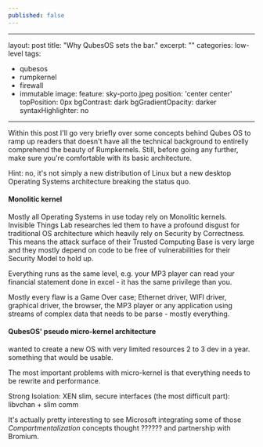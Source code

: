 ```yaml
---
published: false
---
```


---
layout: post
title:  "Why QubesOS sets the bar."
excerpt: ""
categories: low-level
tags:
- qubesos
- rumpkernel
- firewall
- immutable
image:
  feature: sky-porto.jpeg
  position: 'center center'
  topPosition: 0px
bgContrast: dark
bgGradientOpacity: darker
syntaxHighlighter: no
---
Within this post I'll go very briefly over some concepts behind Qubes OS to ramp
up readers that doesn't have all the technical background to entirelly comprehend the beauty of Rumpkernels. Still, before going any further, make sure
you're comfortable with its basic architecture.

Hint: no, it's not simply a new distribution of Linux but a new desktop Operating Systems architecture breaking the status quo.

#### Monolitic kernel
Mostly all Operating Systems in use today rely on Monolitic kernels. Invisible
Things Lab researches led them to have a profound disgust for traditional OS architecture which heavily rely on Security by Correctness. This means the attack surface of their Trusted Computing Base is very large and they mostly depend on code to be free of vulnerabilities for their Security Model to hold up.

Everything runs as the same level, e.g. your MP3 player can read your financial statement done in excel - it has the same privilege than you.

Mostly every flaw is a Game Over case; Ethernet driver, WIFI driver, graphical driver, the browser, the MP3 player or any application using streams of complex data that needs to be parse - mostly everything.

#### QubesOS' pseudo micro-kernel architecture
wanted to create a new OS with very limited resources 2 to 3 dev in a year.
something that would be usable.

The most important problems with micro-kernel is that everything needs to be rewrite and performance.

Strong Isolation: XEN
slim, secure interfaces (the most difficult part): libvchan + slim comm

It's actually pretty interesting to see Microsoft integrating some of those  _Compartmentalization_ concepts thought ?????? and partnership with Bromium.
